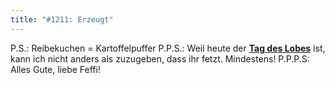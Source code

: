 ```yaml
---
title: "#1211: Erzeugt"
---
```


P.S.: 
Reibekuchen = Kartoffelpuffer
P.P.S.:
Weil heute der <a href="http://www.fonflatter.de/dateien/kalender_fonflatter_2009.pdf"><strong>Tag des Lobes</strong></a> ist, kann ich nicht anders als zuzugeben, dass ihr fetzt. Mindestens!
P.P.P.S:
Alles Gute, liebe Feffi!

